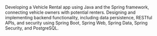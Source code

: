 Developing a Vehicle Rental app using Java and the Spring framework, connecting vehicle owners with potential renters.
Designing and implementing backend functionality, including data persistence, RESTful APIs, and security using Spring Boot, Spring Web, Spring Data, Spring Security, and PostgreSQL.
